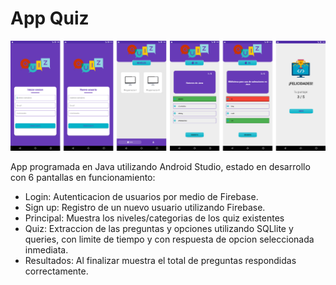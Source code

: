 # App Quiz

![Texto alternativo](screens.png)

App programada en Java utilizando Android Studio, estado en desarrollo con 6 pantallas en funcionamiento:
- Login: Autenticacion de usuarios por medio de Firebase.
- Sign up: Registro de un nuevo usuario utilizando Firebase.
- Principal: Muestra los niveles/categorias de los quiz existentes
- Quiz: Extraccion de las preguntas y opciones utilizando SQLlite y queries, con limite de tiempo y con respuesta de opcion seleccionada inmediata.
- Resultados: Al finalizar muestra el total de preguntas respondidas correctamente.
